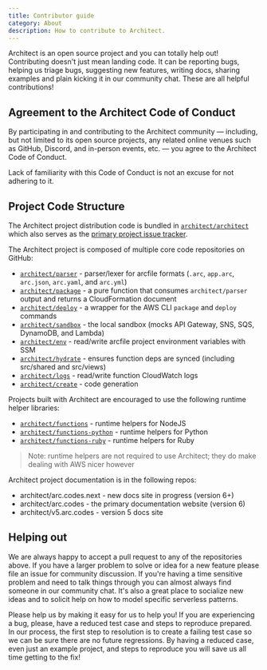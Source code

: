 ```yaml
---
title: Contributor guide
category: About
description: How to contribute to Architect.
---
```


Architect is an open source project and you can totally help out! Contributing doesn't just mean landing code. It can be reporting bugs, helping us triage bugs, suggesting new features, writing docs, sharing examples and plain kicking it in our community chat. These are all helpful contributions!

## Agreement to the Architect Code of Conduct

By participating in and contributing to the Architect community — including, but not limited to its open source projects, any related online venues such as GitHub, Discord, and in-person events, etc. — you agree to the Architect Code of Conduct.

Lack of familiarity with this Code of Conduct is not an excuse for not adhering to it.

## Project Code Structure

The Architect project distribution code is bundled in [`architect/architect`](https://github.com/architect/architect) which also serves as the [primary project issue tracker](https://github.com/architect/architect/issues).

The Architect project is composed of multiple core code repositories on GitHub:

- [`architect/parser`](https://github.com/architect/parser) - parser/lexer for arcfile formats (`.arc`, `app.arc`, `arc.json`, `arc.yaml`, and `arc.yml`)
- [`architect/package`](https://github.com/architect/package) - a pure function that consumes `architect/parser` output and returns a CloudFormation document
- [`architect/deploy`](https://github.com/architect/deploy) - a wrapper for the AWS CLI `package` and `deploy` commands
- [`architect/sandbox`](https://github.com/architect/sandbox) - the local sandbox (mocks API Gateway, SNS, SQS, DynamoDB, and Lambda)
- [`architect/env`](https://github.com/architect/env) - read/write arcfile project environment variables with SSM
- [`architect/hydrate`](https://github.com/architect/hydrate) - ensures function deps are synced (including src/shared and src/views)
- [`architect/logs`](https://github.com/architect/logs) - read/write function CloudWatch logs
- [`architect/create`](https://github.com/architect/create) - code generation

Projects built with Architect are encouraged to use the following runtime helper libraries:

- [`architect/functions`](https://github.com/architect/functions) - runtime helpers for NodeJS
- [`architect/functions-python`](https://github.com/architect/functions-python) - runtime helpers for Python
- [`architect/functions-ruby`](https://github.com/architect/functions-ruby) - runtime helpers for Ruby

> Note: runtime helpers are not required to use Architect; they do make dealing with AWS nicer however

Architect project documentation is in the following repos:

- architect/arc.codes.next - new docs site in progress (version 6+)
- architect/arc.codes - the primary documentation website (version 6)
- architect/v5.arc.codes - version 5 docs site

## Helping out

We are always happy to accept a pull request to any of the repositories above. If you have a larger problem to solve or idea for a new feature please file an issue for community discussion. If you're having a time sensitive problem and need to talk things through you can almost always find someone in our community chat. It's also a great place to socialize new ideas and to solicit help on how to model specific serverless patterns.

Please help us by making it easy for us to help you! If you are experiencing a bug, please, have a reduced test case and steps to reproduce prepared. In our process, the first step to resolution is to create a failing test case so we can be sure there are no future regressions. By having a reduced case, even just an example project, and steps to reproduce you will save us all time getting to the fix!
